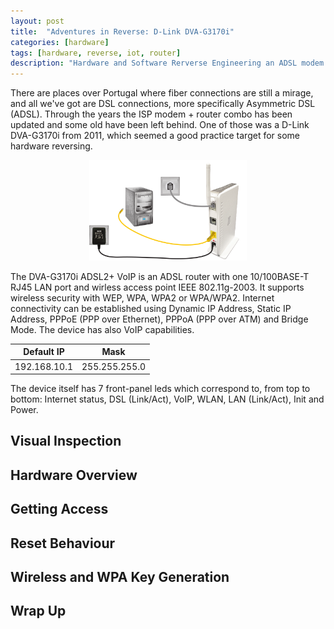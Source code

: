 ```yaml
---
layout: post
title:  "Adventures in Reverse: D-Link DVA-G3170i"
categories: [hardware]
tags: [hardware, reverse, iot, router]
description: "Hardware and Software Rerverse Engineering an ADSL modem + router, the D-Link DVA-G3170i (2011)"
---
```


There are places over Portugal where fiber connections are still a mirage, and all we've got are DSL connections, more specifically Asymmetric DSL (ADSL). Through the years the ISP modem + router combo has been updated and some old have been left behind. One of those was a D-Link DVA-G3170i from 2011, which seemed a good practice target for some hardware reversing.

<!--more-->
<center>
<img style="text-align:center;max-width: 50%;" src="/images/dlink21/connections.svg"/>
</center>

The DVA-G3170i ADSL2+ VoIP is an ADSL router with one 10/100BASE-T RJ45 LAN port and wirless access point IEEE 802.11g-2003. It supports wireless security with WEP, WPA, WPA2 or WPA/WPA2. Internet connectivity can be established using Dynamic IP Address, Static IP Address, PPPoE (PPP over Ethernet), PPPoA (PPP over ATM) and Bridge Mode. The device has also VoIP capabilities.

| Default IP   | Mask          |
|--------------|---------------|
| 192.168.10.1 | 255.255.255.0 |

The device itself has 7 front-panel leds which correspond to, from top to bottom: Internet status, DSL (Link/Act), VoIP, WLAN, LAN (Link/Act), Init and Power. 

## Visual Inspection


## Hardware Overview

## Getting Access

## Reset Behaviour

## Wireless and WPA Key Generation

## Wrap Up

